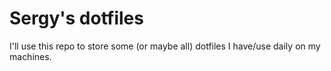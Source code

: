 # Sergy's dotfiles

I'll use this repo to store some (or maybe all) dotfiles I have/use daily on my machines.
